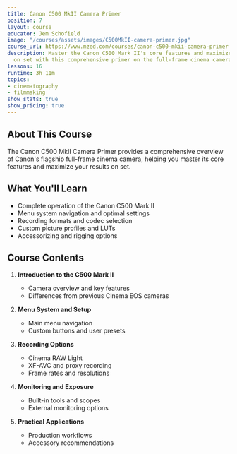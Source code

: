 ```yaml
---
title: Canon C500 MkII Camera Primer
position: 7
layout: course
educator: Jem Schofield
image: "/courses/assets/images/C500MkII-camera-primer.jpg"
course_url: https://www.mzed.com/courses/canon-c500-mkii-camera-primer
description: Master the Canon C500 Mark II's core features and maximize your results
  on set with this comprehensive primer on the full-frame cinema camera.
lessons: 16
runtime: 3h 11m
topics:
- cinematography
- filmmaking
show_stats: true
show_pricing: true
---
```


## About This Course

The Canon C500 MkII Camera Primer provides a comprehensive overview of Canon's flagship full-frame cinema camera, helping you master its core features and maximize your results on set.

## What You'll Learn

- Complete operation of the Canon C500 Mark II
- Menu system navigation and optimal settings
- Recording formats and codec selection
- Custom picture profiles and LUTs
- Accessorizing and rigging options

## Course Contents

1. **Introduction to the C500 Mark II**
   - Camera overview and key features
   - Differences from previous Cinema EOS cameras
   
2. **Menu System and Setup**
   - Main menu navigation
   - Custom buttons and user presets
   
3. **Recording Options**
   - Cinema RAW Light
   - XF-AVC and proxy recording
   - Frame rates and resolutions
   
4. **Monitoring and Exposure**
   - Built-in tools and scopes
   - External monitoring options
   
5. **Practical Applications**
   - Production workflows
   - Accessory recommendations

<!-- Additional content for the individual course page can go here --> 